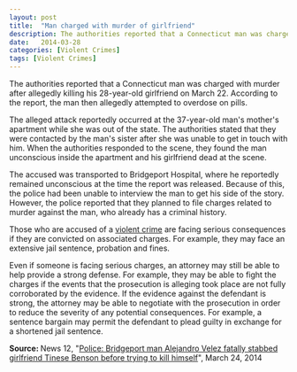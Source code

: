 ```yaml
---
layout: post
title:  "Man charged with murder of girlfriend"
description: The authorities reported that a Connecticut man was charged with murder after allegedly killing his 28-year-old girlfriend on March 22. According to the report, the man then allegedly attempted to overdose on pills.
date:   2014-03-28
categories: [Violent Crimes] 
tags: [Violent Crimes]
---
```


<p>The authorities reported that a Connecticut man was charged with murder after allegedly killing his 28-year-old girlfriend on March 22. According to the report, the man then allegedly attempted to overdose on pills. </p><p>The alleged attack reportedly occurred at the 37-year-old man's mother's apartment while she was out of the state. The authorities stated that they were contacted by the man's sister after she was unable to get in touch with him. When the authorities responded to the scene, they found the man unconscious inside the apartment and his girlfriend dead at the scene. </p> <p>The accused was transported to Bridgeport Hospital, where he reportedly remained unconscious at the time the report was released. Because of this, the police had been unable to interview the man to get his side of the story. However, the police reported that they planned to file charges related to murder against the man, who already has a criminal history. </p><p>Those who are accused of a <a href="/Violent-Crimes/Violent-Crimes.html">violent crime</a> are facing serious consequences if they are convicted on associated charges. For example, they may face an extensive jail sentence, probation and fines. </p><p>Even if someone is facing serious charges, an attorney may still be able to help provide a strong defense. For example, they may be able to fight the charges if the events that the prosecution is alleging took place are not fully corroborated by the evidence. If the evidence against the defendant is strong, the attorney may be able to negotiate with the prosecution in order to reduce the severity of any potential consequences. For example, a sentence bargain may permit the defendant to plead guilty in exchange for a shortened jail sentence. </p> <p> <b>Source:&nbsp;</b>News 12, "<a href="http://connecticut.news12.com/news/police-bridgeport-man-alejandro-velez-fatally-stabbed-girlfriend-tinese-benson-before-trying-to-kill-himself-1.7483478" target="_blank" >Police: Bridgeport man Alejandro Velez fatally stabbed girlfriend Tinese Benson before trying to kill himself</a>", March 24, 2014</p>